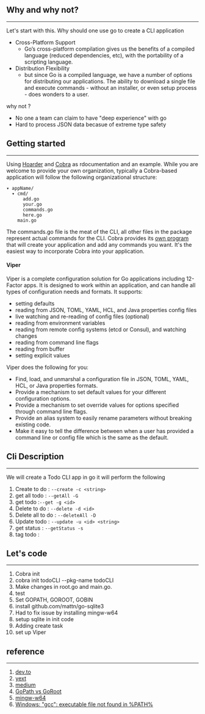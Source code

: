## Why and why not?
-------------------------
Let's start with this. Why should one use go to create a CLI application

- Cross-Platform Support
  - Go’s cross-platform compilation gives us the benefits of a compiled language (reduced dependencies, etc), with the portability of a scripting language.
- Distribution Flexibility
  - but since Go is a compiled language, we have a number of options for distributing our applications. The ability to download a single file and execute commands - without an installer, or even setup process - does wonders to a user.

why not ?
- No one a team can claim to have "deep experience" with go
- Hard to process JSON data becasue of extreme type safety

## Getting started
--------------------
Using [Hoarder](https://github.com/nanopack/hoarder) and [Cobra](https://github.com/spf13/cobra) as rdocumentation and an example. While you are welcome to provide your own organization, typically a Cobra-based application will follow the following organizational structure:

```
▾ appName/
  ▾ cmd/
      add.go
      your.go
      commands.go
      here.go
    main.go
```
The commands.go file is the meat of the CLI, all other files in the package represent actual commands for the CLI. Cobra provides its [own program](https://github.com/spf13/cobra/blob/master/cobra/README.md) that will create your application and add any commands you want. It's the easiest way to incorporate Cobra into your application.

#### Viper

Viper is a complete configuration solution for Go applications including 12-Factor apps. It is designed to work within an application, and can handle all types of configuration needs and formats. It supports:
- setting defaults
- reading from JSON, TOML, YAML, HCL, and Java properties config files
- live watching and re-reading of config files (optional)
- reading from environment variables
- reading from remote config systems (etcd or Consul), and watching changes
- reading from command line flags
- reading from buffer
- setting explicit values

Viper does the following for you:

- Find, load, and unmarshal a configuration file in JSON, TOML, YAML, HCL, or Java properties formats.
- Provide a mechanism to set default values for your different configuration options.
- Provide a mechanism to set override values for options specified through command line flags.
- Provide an alias system to easily rename parameters without breaking existing code.
- Make it easy to tell the difference between when a user has provided a command line or config file which is the same as the default.

## Cli Description
----------------------------
We will create a Todo CLI app in go it will perform the following
1. Create to do : `--create -c <string>`
2. get all todo : `--getAll -G`
3. get todo :`--get -g <id>`
4. Delete to do : `--delete -d <id>`
5. Delete all to do : `--deleteAll -D `
6. Update todo : `--update -u <id> <string>`
7. get status : `--getStatus -s`
8. tag todo :

## Let's code
----------------
1. Cobra init
  1. cobra init todoCLI --pkg-name todoCLI
  2. Make changes in root.go and main.go.
  3. test
2. Set GOPATH, GOROOT, GOBIN
3. install github.com/mattn/go-sqlite3
  1. Had to fix issue by installing mingw-w64
  2. setup sqlite in init code
4. Adding create task
  1. set up Viper

## reference
------------------
1. [dev.to](https://dev.to/uilicious/why-we-migrated-our-cli-from-nodejs-to-golang-1ol8)
2. [yext](http://engblog.yext.com/post/going-all-in-with-go-for-cli-apps)
3. [medium](https://medium.com/@skdomino/writing-better-clis-one-snake-at-a-time-d22e50e60056)
4. [GoPath vs GoRoot](https://stackoverflow.com/questions/7970390/what-should-be-the-values-of-gopath-and-goroot)
5. [mingw-w64](https://sourceforge.net/projects/mingw-w64/files/latest/download)
6. [Windows: "gcc": executable file not found in %PATH% ](https://github.com/mattn/go-sqlite3/issues/467)
